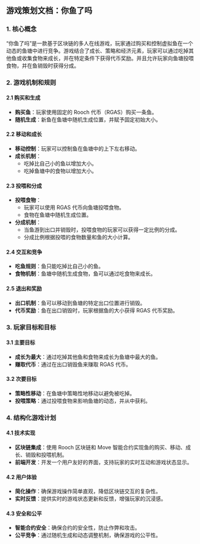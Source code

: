 ## 游戏策划文档：你鱼了吗

### 1. 核心概念

“你鱼了吗”是一款基于区块链的多人在线游戏，玩家通过购买和控制虚拟鱼在一个动态的鱼塘中进行竞争。游戏结合了成长、策略和经济元素，玩家可以通过吃掉其他鱼或收集食物来成长，并在特定条件下获得代币奖励。并且允许玩家向鱼塘投喂食物，并在鱼销毁时获得分成。

### 2. 游戏机制和规则

#### 2.1 购买和生成

- **购买鱼**：玩家使用固定的 Rooch 代币（RGAS）购买一条鱼。
- **随机生成**：新鱼在鱼塘中随机生成位置，并赋予固定初始大小。

#### 2.2 移动和成长

- **移动控制**：玩家可以控制鱼在鱼塘中的上下左右移动。
- **成长机制**：
  - 吃掉比自己小的鱼以增加大小。
  - 吃掉鱼塘中的食物以增加大小。

#### 2.3 投喂和分成

- **投喂食物**：
  - 玩家可以使用 RGAS 代币向鱼塘投喂食物。
  - 食物在鱼塘中随机生成位置。
- **分成机制**：
  - 当鱼游到出口并销毁时，投喂食物的玩家可以获得一定比例的分成。
  - 分成比例根据投喂的食物数量和鱼的大小计算。

#### 2.4 交互和竞争

- **吃鱼规则**：鱼只能吃掉比自己小的鱼。
- **食物机制**：鱼塘中随机生成食物，鱼可以通过吃食物来成长。

#### 2.5 退出和奖励

- **出口机制**：鱼可以移动到鱼塘的特定出口位置进行销毁。
- **代币奖励**：鱼在出口销毁时，玩家根据鱼的大小获得 RGAS 代币奖励。

### 3. 玩家目标和目标

#### 3.1 主要目标

- **成长为最大**：通过吃掉其他鱼和食物来成长为鱼塘中最大的鱼。
- **赚取代币**：通过在出口销毁鱼来赚取 RGAS 代币。

#### 3.2 次要目标

- **策略性移动**：在鱼塘中策略性地移动以避免被吃掉。
- **投喂策略**：通过投喂食物来影响鱼塘的动态，并从中获利。

### 4. 结构化游戏计划

#### 4.1 技术实现

- **区块链集成**：使用 Rooch 区块链和 Move 智能合约实现鱼的购买、移动、成长、销毁和投喂机制。
- **前端开发**：开发一个用户友好的界面，支持玩家的实时互动和游戏状态显示。

#### 4.2 用户体验

- **简化操作**：确保游戏操作简单直观，降低区块链交互的复杂性。
- **实时反馈**：提供实时的游戏状态更新和反馈，增强玩家的沉浸感。

#### 4.3 安全和公平

- **智能合约安全**：确保合约的安全性，防止作弊和攻击。
- **公平竞争**：通过随机生成和动态调整机制，确保游戏的公平性。
